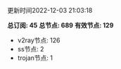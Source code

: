 更新时间2022-12-03 21:03:18

**总订阅: 45**
**总节点: 689**
**有效节点: 129**
- v2ray节点: 126
- ss节点: 2
- trojan节点: 1
